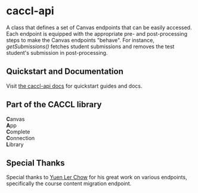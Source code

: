 # caccl-api
A class that defines a set of Canvas endpoints that can be easily accessed. Each endpoint is equipped with the appropriate pre- and post-processing steps to make the Canvas endpoints "behave". For instance, _getSubmissions()_ fetches student submissions and removes the test student's submission in post-processing.

## Quickstart and Documentation

Visit [the caccl-api docs](https://harvard-edtech.github.io/caccl-api/) for quickstart guides and docs.

## Part of the CACCL library
**C**anvas  
**A**pp  
**C**omplete  
**C**onnection  
**L**ibrary  

## Special Thanks

Special thanks to [Yuen Ler Chow](https://github.com/yuenler) for his great work on various endpoints, specifically the course content migration endpoint.
